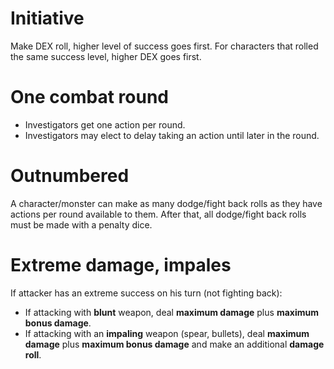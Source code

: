 <!-- TITLE: Combating (And the Combat Round) -->
<!-- SUBTITLE: Strong make hooman go boom-bye hehehe -->

# Initiative
Make DEX roll, higher level of success goes first. For characters that rolled the same success level, higher DEX goes first.

# One combat round
* Investigators get one action per round.
* Investigators may elect to delay taking an action until later in the round.
# Outnumbered
A character/monster can make as many dodge/fight back rolls as they have actions per round available to them. After that, all dodge/fight back rolls must be made with a penalty dice.
# Extreme damage, impales
If attacker has an extreme success on his turn (not fighting back):
* If attacking with **blunt** weapon, deal **maximum damage** plus **maximum bonus damage**.
* If attacking with an **impaling** weapon (spear, bullets), deal **maximum damage** plus **maximum bonus damage** and make an additional **damage roll**.